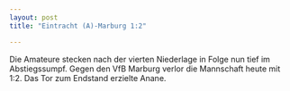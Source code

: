 ```yaml
---
layout: post
title: "Eintracht (A)-Marburg 1:2"

---
```


Die Amateure stecken nach der vierten Niederlage in Folge nun tief im Abstiegssumpf. Gegen den VfB Marburg verlor die Mannschaft heute mit 1:2. Das Tor zum Endstand erzielte Anane.


